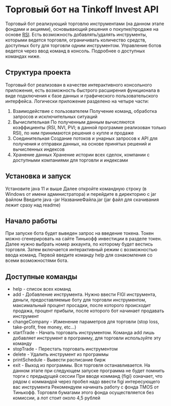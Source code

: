 # Торговый бот на Tinkoff Invest API
Торговый бот реализующий торговлю инструментами (на данном этапе фондами и акциями), основывающий решения о покупке/продаже на основе
<a href="https://en.wikipedia.org/wiki/Relative_strength_index">RSI</a>. Есть возможность добавлять/удалять инструменты, которыми ведется торговля,
ограничивать количество средств, доступных боту для торговли одним инструментом. Управление ботов ведется через ввод команд в консоль. Подробнее о доступных командах ниже.

## Структура проекта
Торговый бот реализован в качестве интерактивного консольного приложения, есть возможность быстрого расширения функционала в виде подключения к базе данных и графического пользовательского интерфейса.
Логически приложение разделено на четыре части:
1. Взаимодействие с пользователем
Получение команд, обработка запросов и исключительных ситуаций
2. Вычислительная
По полученным данным вычисляются коэффициенты (RSI, NVI, PVI; в данной программе реализован только RSI), по ним принимаются решения о купле и продаже
3. Соединительная
Создание потоков и унарных запросов к API для получения и отправки данных, на основе принятых решений и вычисленных индексов
4. Хранение данных
Хранение истории всех сделок, компании с доступными компаниями для торговли и индексами
## Установка и запуск
Установите java 11 и выше
Далее откройте командную строку (в Windows от имени администратора) и перейдите в директорию с jar файлом
Введите java -jar НазваниеФайла.jar
(jar файл для скачивания лежит сразу над readme)
## Начало работы
При запуске бота будет выведен запрос на введение токена. Токен можно сгенерировать на сайте Тинькофф инвестиции в разделе токен.
Далее нужно выбрать номер аккаунта, по которому будет вестись торговля. Затем включается интерактивный режим с возможностью ввода команд.
Первой введите команду help для ознакомления со всеми возможностями бота.

## Доступные команды
<ul>
<li>help - список всех команд
<li>add - Добавление инструмента. Нужно ввести FIGI инструмента, деньги, предоставляемые боту для торговли инструментом, максимальный процент просадки, после которого происходит продажа, процент прибыли, после которого бот начинает продавать инструмент
<li>changeCompany - Изменение параметров для торговли (stop loss, take-profit, free money, etc...)
<li>startTrade - Начать торговать инструментом. Команда add лишь добавляет инструмент в программу, для торговли используйте эту команду
<li>stopTrade - Перестать торговать инструментом
<li>delete - Удалить инструмент из программы
<li>printSchedule - Вывести расписание бирж
<li>exit - Выход из программы. Вся торговля останавливается. На данном этапе при следующем запуске программа не будет помнить торги с предыдущей сессии
  При вводе комманд {figi} означает, что рядом с коммандой через пробел надо ввести figi интересующего вас инструмента
  Рекомендуем начинать работу с фонда TMOS от Тинькофф. Торговля бумагами этого фонда осуществляется без комиссии, а лот стоит около 4,5 рублей
